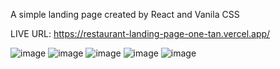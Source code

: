 A simple landing page created by React and Vanila CSS

LIVE URL: https://restaurant-landing-page-one-tan.vercel.app/

![image](https://github.com/user-attachments/assets/3d75d7ba-4544-4c03-b5ff-b7552736aa22)
![image](https://github.com/user-attachments/assets/22a6f042-17d8-4d4d-8ebc-47a31527f2a0)
![image](https://github.com/user-attachments/assets/5b8f8485-ec78-4060-a5d2-13227de03fb6)
![image](https://github.com/user-attachments/assets/b54b6f25-aec0-4a2a-b952-4994d89acda6)
![image](https://github.com/user-attachments/assets/bcc5c668-a5b4-4937-b01b-ab5783693c24)
